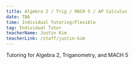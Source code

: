 ```yaml
---
title: Algebra 2 / Trig / MACH 5 / AP Calculus
date: TBA
time: Individual Tutoring/Flexible
tag: Individual Tutor
teacherName: Justin Kim
teacherLink: /staff/justin-kim
---
```

Tutoring for Algebra 2, Triganometry, and MACH 5